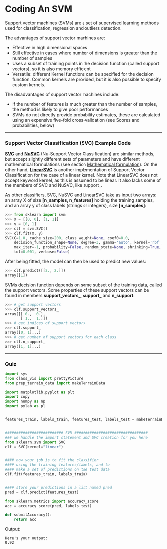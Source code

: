 # Coding An SVM

Support vector machines (SVMs) are a set of supervised learning methods used for classification, regression and outliers detection.

The advantages of support vector machines are:

- Effective in high dimensional spaces
- Still effective in cases where number of dimensions is greater than the number of samples
- Uses a subset of training points in the decision function (called support vectors), so it is also memory efficient
- Versatile: different Kernel functions can be specified for the decision function. Common kernels are provided, but it is also possible to specify custom kernels.

The disadvantages of support vector machines include:

- If the number of features is much greater than the number of samples, the method is likely to give poor performances
- SVMs do not directly provide probability estimates, these are calculated using an expensive five-fold cross-validation (see Scores and probabilities, below)

***

### Support Vector Classification (SVC) Example Code

[**SVC**](http://scikit-learn.org/stable/modules/generated/sklearn.svm.SVC.html#sklearn.svm.SVC) and [**NuSVC**](http://scikit-learn.org/stable/modules/generated/sklearn.svm.NuSVC.html#sklearn.svm.NuSVC) (Nu-Support Vector Classification) are similar methods, but accept slightly different sets of parameters and have different mathematical formulations (see section [Mathematical formulation](http://scikit-learn.org/stable/modules/svm.html#svm-mathematical-formulation)). On the other hand, [**LinearSVC**](http://scikit-learn.org/stable/modules/generated/sklearn.svm.LinearSVC.html#sklearn.svm.LinearSVC) is another implementation of Support Vector Classification for the case of a linear kernel. Note that LinearSVC does not accept keyword kernel, as this is assumed to be linear. It also lacks some of the members of SVC and NuSVC, like support_.

As other classifiers, SVC, NuSVC and LinearSVC take as input two arrays: an array X of size **[n_samples, n_features]** holding the training samples, and an array y of class labels (strings or integers), size **[n_samples]**:

```python
>>> from sklearn import svm
>>> X = [[0, 0], [1, 1]]
>>> y = [0, 1]
>>> clf = svm.SVC()
>>> clf.fit(X, y)
SVC(C=1.0, cache_size=200, class_weight=None, coef0=0.0,
    decision_function_shape=None, degree=3, gamma='auto', kernel='rbf',
    max_iter=-1, probability=False, random_state=None, shrinking=True,
    tol=0.001, verbose=False)
```

After being fitted, the model can then be used to predict new values:

```python
>>> clf.predict([[2., 2.]])
array([1])
```

SVMs decision function depends on some subset of the training data, called the support vectors. Some properties of these support vectors can be found in members **support_vectors_**, **support_** and **n_support**:

```python
>>> # get support vectors
>>> clf.support_vectors_
array([[ 0.,  0.],
       [ 1.,  1.]])
>>> # get indices of support vectors
>>> clf.support_ 
array([0, 1]...)
>>> # get number of support vectors for each class
>>> clf.n_support_ 
array([1, 1]...)
```

***

### Quiz

```python
import sys
from class_vis import prettyPicture
from prep_terrain_data import makeTerrainData

import matplotlib.pyplot as plt
import copy
import numpy as np
import pylab as pl


features_train, labels_train, features_test, labels_test = makeTerrainData()


########################## SVM #################################
### we handle the import statement and SVC creation for you here
from sklearn.svm import SVC
clf = SVC(kernel="linear")


#### now your job is to fit the classifier
#### using the training features/labels, and to
#### make a set of predictions on the test data
clf.fit(features_train, labels_train)


#### store your predictions in a list named pred
pred = clf.predict(features_test)

from sklearn.metrics import accuracy_score
acc = accuracy_score(pred, labels_test)

def submitAccuracy():
    return acc
```

Output:

```
Here's your output:
0.92
```
